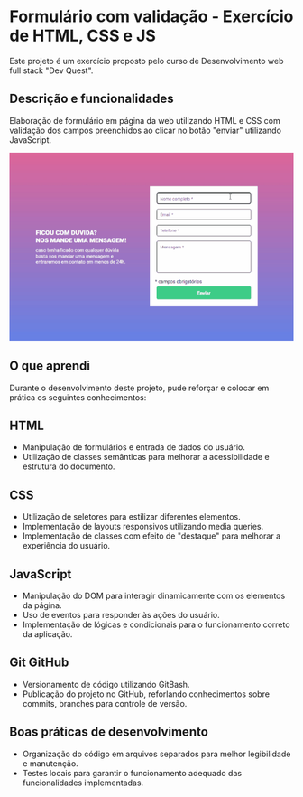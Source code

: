 # Formulário com validação - Exercício de HTML, CSS e JS
Este projeto é um exercício proposto pelo curso de Desenvolvimento web full stack "Dev Quest".

## Descrição e funcionalidades
Elaboração de formulário em página da web utilizando HTML e CSS com validação dos campos preenchidos ao clicar no botão "enviar" utilizando JavaScript.

[<img src="./src/img/amostra.gif" alt="gif formulario com validacao">](https://lucasjcfreire.github.io/challenges/dev-quest/formulario-com-validacao)

## O que aprendi
Durante o desenvolvimento deste projeto, pude reforçar e colocar em prática os seguintes conhecimentos:

## HTML
- Manipulação de formulários e entrada de dados do usuário.
- Utilização de classes semânticas para melhorar a acessibilidade e estrutura do documento.

## CSS
- Utilização de seletores para estilizar diferentes elementos.
- Implementação de layouts responsivos utilizando media queries.
- Implementação de classes com efeito de "destaque" para melhorar a experiência do usuário.

## JavaScript
- Manipulação do DOM para interagir dinamicamente com os elementos da página.
- Uso de eventos para responder às ações do usuário.
- Implementação de lógicas e condicionais para o funcionamento correto da aplicação.

## Git GitHub
- Versionamento de código utilizando GitBash.
- Publicação do projeto no GitHub, reforlando conhecimentos sobre commits, branches para controle de versão.

## Boas práticas de desenvolvimento
- Organização do código em arquivos separados para melhor legibilidade e manutenção.
- Testes locais para garantir o funcionamento adequado das funcionalidades implementadas.
